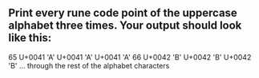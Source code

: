 ## Print every rune code point of the uppercase alphabet three times. Your output should look like this:
65
	U+0041 'A'
	U+0041 'A'
	U+0041 'A'
66
	U+0042 'B'
	U+0042 'B'
	U+0042 'B'
… through the rest of the alphabet characters
